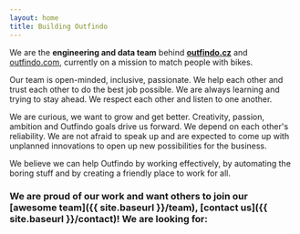```yaml
---
layout: home
title: Building Outfindo
---
```


We are the **engineering and data team** behind **[outfindo.cz](https://outfindo.cz)** and [outfindo.com](https://outfindo.com), currently on a mission to match people with bikes.

Our team is open-minded, inclusive, passionate. We help each other and trust each other to do the best job possible.
We are always learning and trying to stay ahead. We respect each other and listen to one another.

We are curious, we want to grow and get better. Creativity, passion, ambition and Outfindo goals drive us forward. We depend on each other's reliability.
We are not afraid to speak up and are expected to come up with unplanned innovations to open up new possibilities for the business.

We believe we can help Outfindo by working effectively, by automating the boring stuff and by creating a friendly place to work for all.

### We are proud of our work and want others to join our [awesome team]({{ site.baseurl }}/team), [contact us]({{ site.baseurl }}/contact)! We are looking for:
